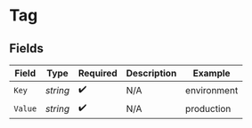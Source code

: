 # Tag


## Fields

| Field              | Type               | Required           | Description        | Example            |
| ------------------ | ------------------ | ------------------ | ------------------ | ------------------ |
| `Key`              | *string*           | :heavy_check_mark: | N/A                | environment        |
| `Value`            | *string*           | :heavy_check_mark: | N/A                | production         |
